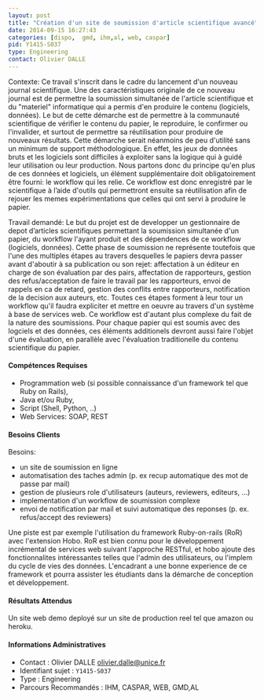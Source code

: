 ```yaml
---
layout: post
title: "Création d'un site de soumission d'article scientifique avancé"
date: 2014-09-15 16:27:43
categories: [dispo,  gmd, ihm,al, web, caspar]
pid: Y1415-S037
type: Engineering
contact: Olivier DALLE
---
```

       
Contexte: 
Ce travail s'inscrit dans le cadre du lancement d'un nouveau journal scientifique. Une des caractéristiques originale de ce nouveau journal est de permettre la soumission simultanée de l'article scientifique et du "materiel" informatique qui a permis d'en produire le contenu (logiciels, données). Le but de cette démarche est de permettre à la communauté scientifique de vérifier le contenu du papier, le reproduire, le confirmer ou l'invalider, et surtout de permettre sa réutilisation pour produire de nouveaux résultats. 
Cette démarche serait néanmoins de peu d'utilité sans un minimum de support méthodologique. En effet, les jeux de données bruts et les logiciels sont difficiles à exploiter sans la logique qui à guidé leur utilisation ou leur production. Nous partons donc du principe qu'en plus de ces données et logiciels, un élément supplémentaire doit obligatoirement être fourni: le workflow qui les relie.
Ce workflow est donc enregistré par le scientifique à l’aide d'outils qui permettront ensuite sa réutilisation afin de rejouer les memes expérimentations que celles qui ont servi à produire le papier.

Travail demandé:
Le but du projet est de developper un gestionnaire de depot d’articles scientifiques permettant la soumission simultanée d'un papier, du workflow l'ayant produit et des dépendences de ce workflow (logiciels, données). Cette phase de soumission ne représente toutefois que l'une des multiples étapes au travers desquelles le papiers devra passer avant d'aboutir à sa publication ou son rejet: affectation à un éditeur en charge de son évaluation par des pairs, affectation de rapporteurs, gestion des refus/acceptation de faire le travail par les rapporteurs, envoi de rappels en ca de retard, gestion des conflits entre rapporteurs, notification de la decision aux auteurs, etc. Toutes ces étapes forment à leur tour un workflow qu'il faudra expliciter et mettre en oeuvre au travers d'un système à base de services web. Ce workflow est d'autant plus complexe du fait de la nature des soumissions. Pour chaque papier qui est soumis avec des logciels et des données, ces éléments additionels devront aussi faire l'objet d'une évaluation, en parallèle avec l'évaluation traditionelle du contenu scientifique du papier.

#### Compétences Requises
* Programmation web (si possible connaissance d'un framework tel que Ruby on Rails), 
* Java et/ou Ruby, 
* Script (Shell, Python, ..) 
* Web Services: SOAP, REST


#### Besoins Clients
Besoins:
- un site de soumission en ligne
- automatisation des taches admin (p. ex recup automatique des mot de passe par mail)
- gestion de plusieurs role d'utilisateurs (auteurs, reviewers, editeurs, ...)
- implementation d'un workflow de soumission complexe
- envoi de notification par mail et suivi automatique des reponses (p. ex. refus/accept des reviewers)

Une piste est par exemple l'utilisation du framework Ruby-on-rails (RoR) avec l'extension Hobo. RoR est bien connu pour le développement incrémental de services web suivant l'approche RESTful, et hobo ajoute des fonctionnalites intéressantes telles que l'admin des utilisateurs, ou l'implem du cycle de vies des données. L'encadrant a une bonne experience de ce framework et pourra assister les étudiants dans la démarche de conception et développement.

#### Résultats Attendus
Un site web demo deployé sur un site de production reel tel que amazon ou heroku.
     

#### Informations Administratives
  * Contact : Olivier DALLE <olivier.dalle@unice.fr>
  * Identifiant sujet : `Y1415-S037`
  * Type : Engineering
  * Parcours Recommandés :  IHM, CASPAR, WEB, GMD,AL
     